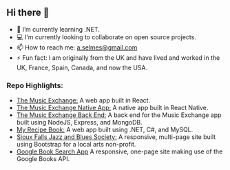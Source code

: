 ## Hi there 👋

- 🌱 I’m currently learning .NET.
- :computer: I'm currently looking to collaborate on open source projects.
- 📫 How to reach me: a.selmes@gmail.com
- ⚡ Fun fact: I am originally from the UK and have lived and worked in the UK, France, Spain, Canada, and now the USA.

### Repo Highlights:

- [The Music Exchange:](https://github.com/aliselmes/themusicexchange) A web app built in React.
- [The Music Exchange Native App:](https://github.com/aliselmes/reactnative-themusicexchange) A native app built in React Native.
- [The Music Exchange Back End:](https://github.com/aliselmes/musicexchangeServer) A back end for the Music Exchange app built using NodeJS, Express, and MongoDB.
- [My Recipe Book:](https://github.com/aliselmes/myrecipebook) A web app built using .NET, C#, and MySQL.
- [Sioux Falls Jazz and Blues Society:](https://github.com/aliselmes/sfjb) A responsive, multi-page site built using Bootstrap for a local arts non-profit.
- [Google Book Search App](https://github.com/aliselmes/google-books-search) A responsive, one-page site making use of the Google Books API.
